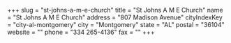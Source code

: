 +++
slug = "st-johns-a-m-e-church"
title = "St Johns A M E Church"
name = "St Johns A M E Church"
address = "807 Madison Avenue"
cityIndexKey = "city-al-montgomery"
city = "Montgomery"
state = "AL"
postal = "36104"
website = ""
phone = "334 265-4136"
fax = ""
+++
